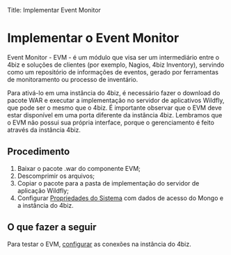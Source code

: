 Title: Implementar Event Monitor  

# Implementar o Event Monitor

Event Monitor - EVM - é um módulo que visa ser um intermediário entre o 4biz e soluções de clientes (por exemplo, Nagios, 4biz Inventory), servindo como um repositório de informações de eventos, gerado por ferramentas de monitoramento ou processo de inventário.

Para ativá-lo em uma instância do 4biz, é necessário fazer o download do pacote WAR e executar a implementação no servidor de aplicativos Wildfly, que pode ser o mesmo que o 4biz. É importante observar que o EVM deve estar disponível em uma porta diferente da instância 4biz. Lembramos que o EVM não possui sua própria interface, porque o gerenciamento é feito através da instância 4biz.

## Procedimento

1. Baixar o pacote .war do componente EVM;  
2. Descomprimir os arquivos;  
3. Copiar o pacote para a pasta de implementação do servidor de aplicação Wildfly;  
4. Configurar [Propriedades do Sistema][2] com dados de acesso do Mongo e a instância do 4biz.

## O que fazer a seguir  

Para testar o EVM, [configurar][1] as conexões na instância do 4biz.  

[1]:/pt-br/4biz-helium/processes/event/configuration/register-event-monitor-connection.html  
[2]:/pt-br/4biz-helium/get-started/installation-and-upgrade/perform-installation.html#configuracao-do-system-properties
